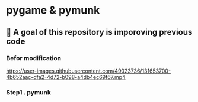 # pygame & pymunk

## 🎊 A goal of this repository is imporoving previous code

### Befor modification



https://user-images.githubusercontent.com/49023736/131653700-4b652aac-dfa2-4d72-b098-a4db4ec69f67.mp4



### Step1 . pymunk

